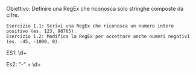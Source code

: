 Obiettivo: Definire una RegEx che riconosca solo stringhe composte da cifre.

    Esercizio 1.1: Scrivi una RegEx che riconosca un numero intero positivo (es. 123, 98765).
    Esercizio 1.2: Modifica la RegEx per accettare anche numeri negativi (es. -45, -1000, 0).


ES1: \d+ 

Es2: "-" + \d+ 